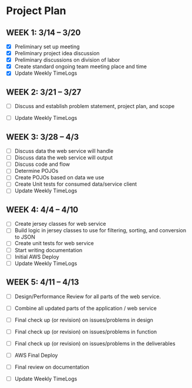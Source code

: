 # Project Plan

## WEEK 1: 	3/14 – 3/20
- [x]   Preliminary set up meeting
- [x]	Preliminary project idea discussion
- [x]	Preliminary discussions on division of labor
- [x]	Create standard ongoing team meeting place and time
- [x]	Update Weekly TimeLogs

## WEEK 2: 	3/21 – 3/27
- [ ]	Discuss and establish problem statement, project plan, and scope
- [ ]	Update Weekly TimeLogs


## WEEK 3: 	3/28 – 4/3
- [ ]	Discuss data the web service will handle
- [ ] Discuss data the web service will output
- [ ]	Discuss code and flow
- [ ]	Determine POJOs
- [ ]	Create POJOs based on data we use
- [ ]	Create Unit tests for consumed data/service client
- [ ]	Update Weekly TimeLogs

## WEEK 4: 	4/4 – 4/10
- [ ] Create jersey classes for web service
- [ ] Build logic in jersey classes to use for filtering, sorting, and conversion to JSON
- [ ] Create unit tests for web service
- [ ] Start writing documentation
- [ ] Initial AWS Deploy
- [ ]	Update Weekly TimeLogs

## WEEK 5: 	4/11 – 4/13
- [ ]	Design/Performance Review for all parts of the web service.
- [ ]	Combine all updated parts of the application / web service
- [ ]	Final check up (or revision) on issues/problems in design
- [ ]	Final check up (or revision) on issues/problems in function
- [ ]	Final check up (or revision) on issues/problems in the deliverables
- [ ] AWS Final Deploy
- [ ] Final review on documentation
- [ ]	Update Weekly TimeLogs

